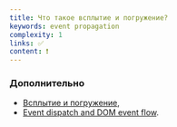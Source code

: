 ```yaml
---
title: Что такое всплытие и погружение?
keywords: event propagation
complexity: 1
links: ✅
content: ❗
---
```


### Дополнительно
- [Всплытие и погружение](https://webdevblog.ru/kak-brauzer-renderit-veb-stranicu/),
- [Event dispatch and DOM event flow](https://www.w3.org/TR/DOM-Level-3-Events/#event-flow).
